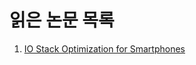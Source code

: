 # 읽은 논문 목록
01. [IO Stack Optimization for Smartphones](https://www.usenix.org/conference/atc13/technical-sessions/presentation/jeong)
